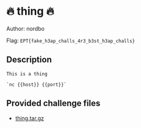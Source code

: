 # 🔥 thing 🔥
Author: nordbo

Flag: `EPT{fake_h3ap_challs_4r3_b3st_h3ap_challs}`
## Description
```
This is a thing 

`nc {{host}} {{port}}`
```

## Provided challenge files
* [thing.tar.gz](thing.tar.gz)
